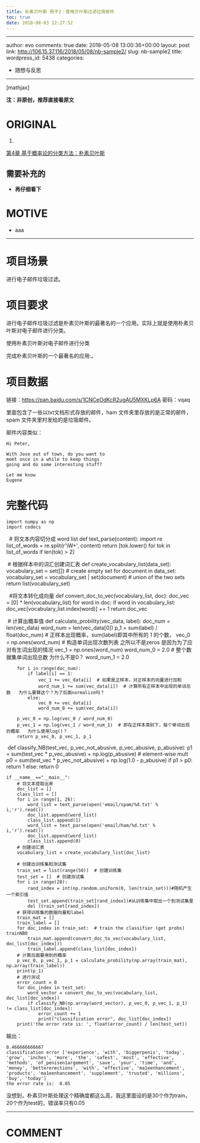 ```yaml
---
title: 朴素贝叶斯 例子2：使用贝叶斯过滤垃圾邮件
toc: true
date: 2018-08-03 12:27:52
---
```

---
author: evo
comments: true
date: 2018-05-08 13:00:36+00:00
layout: post
link: http://106.15.37.116/2018/05/08/nb-sample2/
slug: nb-sample2
title:
wordpress_id: 5438
categories:
- 随想与反思
---

<!-- more -->

[mathjax]

**注：非原创，推荐直接看原文**


# ORIGINAL






  1.


[第4章 基于概率论的分类方法：朴素贝叶斯](http://ml.apachecn.org/mlia/naive-bayes/)







## 需要补充的






  * **再仔细看下**




# MOTIVE






  * aaa





* * *





# 项目场景


进行电子邮件垃圾过滤。


# 项目要求


进行电子邮件垃圾过滤是朴素贝叶斯的最著名的一个应用。实际上就是使用朴素贝叶斯对电子邮件进行分类。

使用朴素贝叶斯对电子邮件进行分类

完成朴素贝叶斯的一个最著名的应用:。


# 项目数据


链接：https://pan.baidu.com/s/1CNCeOdKcR2ugAU5MXKLp6A 密码：vqaq

里面包含了一些以txt文档形式存放的邮件，ham 文件夹里存放的是正常的邮件，spam 文件夹里村发给的是垃圾邮件。

邮件内容类似：


    Hi Peter,

    With Jose out of town, do you want to
    meet once in a while to keep things
    going and do some interesting stuff?

    Let me know
    Eugene





# 完整代码




    import numpy as np
    import codecs


​
​
    # 将文本内容切分成 word list
    def text_parse(content):
        import re
        list_of_words = re.split(r'\W+', content)
        return [tok.lower() for tok in list_of_words if len(tok) > 2]


​
    # 根据样本中的词汇创建词汇表
    def create_vocabulary_list(data_set):
        vocabulary_set = set([])  # create empty set
        for document in data_set:
            vocabulary_set = vocabulary_set | set(document)  # union of the two sets
        return list(vocabulary_set)


​
​
    #将文本转化成向量
    def convert_doc_to_vec(vocabulary_list, doc):
        doc_vec = [0] * len(vocabulary_list)
        for word in doc:
            if word in vocabulary_list:
                doc_vec[vocabulary_list.index(word)] += 1
        return doc_vec


​
    # 计算出概率值
    def calculate_probility(vec_data, label):
        doc_num = len(vec_data)
        word_num = len(vec_data[0])
        p_1 = sum(label) / float(doc_num)  # 正样本出现概率，sum(label)即其中所有的 1 的个数，
        vec_0 = np.ones(word_num)  # 构造单词出现次数列表 之所以不是zeros 是因为为了应对有生词出现的情况
        vec_1 = np.ones(word_num)
        word_num_0 = 2.0  # 整个数据集单词出现总数   为什么不是0？
        word_num_1 = 2.0

        for i in range(doc_num):
            if label[i] == 1:
                vec_1 += vec_data[i]  # 如果是正样本，对正样本的向量进行加和
                word_num_1 += sum(vec_data[i])  # 计算所有正样本中出现的单词总数   为什么要算这个？为了后面normalize吗？
            else:
                vec_0 += vec_data[i]
                word_num_0 += sum(vec_data[i])

        p_vec_0 = np.log(vec_0 / word_num_0)
        p_vec_1 = np.log(vec_1 / word_num_1)  # 即在正样本类别下，每个单词出现的概率   为什么使用log()？
        return p_vec_0, p_vec_1, p_1


​
    def classify_NB(test_vec, p_vec_not_abusive, p_vec_abusive, p_abusive):
        p1 = sum(test_vec * p_vec_abusive) + np.log(p_abusive)  # element-wise mult
        p0 = sum(test_vec * p_vec_not_abusive) + np.log(1.0 - p_abusive)
        if p1 > p0:
            return 1
        else:
            return 0

    if __name__=="__main__":
        # 将文本提取出来
        doc_list = []
        class_list = []
        for i in range(1, 26):
            word_list = text_parse(open('email/spam/%d.txt' % i,'r').read())
            doc_list.append(word_list)
            class_list.append(1)
            word_list = text_parse(open('email/ham/%d.txt' % i,'r').read())
            doc_list.append(word_list)
            class_list.append(0)
        # 创建词汇表
        vocabulary_list = create_vocabulary_list(doc_list)

        # 创建出训练集和测试集
        train_set = list(range(50))  # 创建训练集
        test_set = []  # 创建测试集
        for i in range(20):
            rand_index = int(np.random.uniform(0, len(train_set)))#随机产生一个索引值
            test_set.append(train_set[rand_index])#从训练集中取出一个到测试集里
            del (train_set[rand_index])
        # 获得训练集的数据向量和label
        train_mat = []
        train_label = []
        for doc_index in train_set:  # train the classifier (get probs) trainNB0
            train_mat.append(convert_doc_to_vec(vocabulary_list, doc_list[doc_index]))
            train_label.append(class_list[doc_index])
        # 计算后面要用到的概率
        p_vec_0, p_vec_1, p_1 = calculate_probility(np.array(train_mat), np.array(train_label))
        print(p_1)
        # 进行测试
        error_count = 0
        for doc_index in test_set:
            word_vector = convert_doc_to_vec(vocabulary_list, doc_list[doc_index])
            if classify_NB(np.array(word_vector), p_vec_0, p_vec_1, p_1) != class_list[doc_index]:
                error_count += 1
                print("classification error", doc_list[doc_index])
        print('the error rate is: ', float(error_count) / len(test_set))


输出：


    0.466666666667
    classification error ['experience', 'with', 'biggerpenis', 'today', 'grow', 'inches', 'more', 'the', 'safest', 'most', 'effective', 'methods', 'of_penisen1argement', 'save', 'your', 'time', 'and', 'money', 'bettererections', 'with', 'effective', 'ma1eenhancement', 'products', 'ma1eenhancement', 'supplement', 'trusted', 'millions', 'buy', 'today']
    the error rate is:  0.05


没想到，朴素贝叶斯处理这个精确度都这么高，我这里面设的是30个作为train，20个作为test的，错误率只有0.05











* * *





# COMMENT
